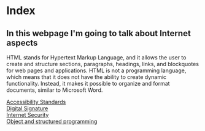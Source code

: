 <html>
  <head>
        <meta charset="utf 8">
        <title>Index</title>
 
  </head>
  <body>
    <h1>Index</h1>
    <h2>In this webpage I'm going to talk about Internet aspects</h2>
    <p>HTML stands for Hypertext Markup Language, and it allows the user to create and structure sections, paragraphs, headings, links, and blockquotes for web pages and applications. 
      HTML is not a programming language, which means that it does not have the ability to create dynamic functionality. Instead, it makes it possible to organize and format documents, similar to Microsoft Word.</p>
    <a href="https://miguelchuecos.github.io/MY-WEBPAGE/Accesibility-standarts.html"> Accessibility Standards</a> <br>
    <a href="https://miguelchuecos.github.io/MY-WEBPAGE/Digital-Signature.html"> Digital Signature</a><br>
    <a href="https://miguelchuecos.github.io/MY-WEBPAGE/Internet-Security.html"> Internet Security</a><br>
    <a href="https://miguelchuecos.github.io/MY-WEBPAGE/ObjectandStructured-Programming.html"> Object and structured programming</a>
 
 </body>
  
</html>

